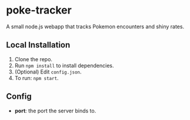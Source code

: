 # poke-tracker
A small node.js webapp that tracks Pokemon encounters and shiny rates.

## Local Installation
1. Clone the repo.
2. Run `npm install` to install dependencies.
3. (Optional) Edit `config.json`.
4. To run: `npm start`.

## Config
* **port**: the port the server binds to.
